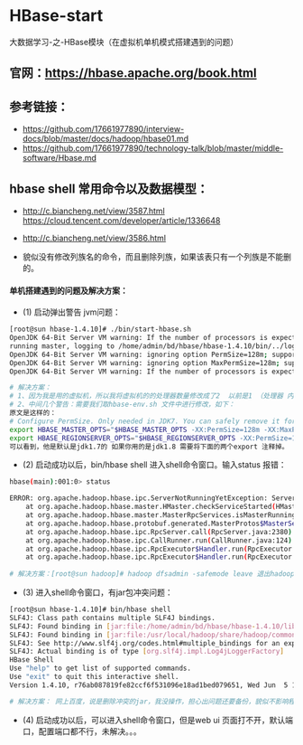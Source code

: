 # HBase-start
大数据学习-之-HBase模块（在虚拟机单机模式搭建遇到的问题）


## 官网：https://hbase.apache.org/book.html
## 参考链接： 
  * https://github.com/17661977890/interview-docs/blob/master/docs/hadoop/hbase01.md
  * https://github.com/17661977890/technology-talk/blob/master/middle-software/Hbase.md

## hbase shell 常用命令以及数据模型：
  * http://c.biancheng.net/view/3587.html  https://cloud.tencent.com/developer/article/1336648
  * http://c.biancheng.net/view/3586.html
  
  * 貌似没有修改列族名的命令，而且删除列族，如果该表只有一个列族是不能删的。

#### 单机搭建遇到的问题及解决方案：

* (1) 启动弹出警告 jvm问题：

```bash
[root@sun hbase-1.4.10]# ./bin/start-hbase.sh
OpenJDK 64-Bit Server VM warning: If the number of processors is expected to increase from one, then you should configure the number of parallel GC threads appropriately using -XX:ParallelGCThreads=N
running master, logging to /home/admin/bd/hbase/hbase-1.4.10/bin/../logs/hbase-admin-master-sun.com.out
OpenJDK 64-Bit Server VM warning: ignoring option PermSize=128m; support was removed in 8.0
OpenJDK 64-Bit Server VM warning: ignoring option MaxPermSize=128m; support was removed in 8.0
OpenJDK 64-Bit Server VM warning: If the number of processors is expected to increase from one, then you should configure the number of parallel GC threads appropriately using -XX:ParallelGCThreads=N

# 解决方案：
# 1、因为我是用的虚拟机，所以我将虚拟机的的处理器数量修改成了2  以前是1 （处理器 内核数），就解决了第一个警告了
# 2、中间几个警告：需要我们取hbase-env.sh 文件中进行修改，如下：
原文是这样的：
# Configure PermSize. Only needed in JDK7. You can safely remove it for JDK8+
export HBASE_MASTER_OPTS="$HBASE_MASTER_OPTS -XX:PermSize=128m -XX:MaxPermSize=128m -XX:ReservedCodeCacheSize=256m"
export HBASE_REGIONSERVER_OPTS="$HBASE_REGIONSERVER_OPTS -XX:PermSize=128m -XX:MaxPermSize=128m -XX:ReservedCodeCacheSize=256m"
可以看到，他是默认是jdk1.7的 如果你用的是jdk1.8 需要将下面的两个export 注释掉。
```

* (2) 启动成功以后，bin/hbase shell 进入shell命令窗口。输入status 报错：

```bash
hbase(main):001:0> status

ERROR: org.apache.hadoop.hbase.ipc.ServerNotRunningYetException: Server is not running yet
	at org.apache.hadoop.hbase.master.HMaster.checkServiceStarted(HMaster.java:2654)
	at org.apache.hadoop.hbase.master.MasterRpcServices.isMasterRunning(MasterRpcServices.java:980)
	at org.apache.hadoop.hbase.protobuf.generated.MasterProtos$MasterService$2.callBlockingMethod(MasterProtos.java:63372)
	at org.apache.hadoop.hbase.ipc.RpcServer.call(RpcServer.java:2380)
	at org.apache.hadoop.hbase.ipc.CallRunner.run(CallRunner.java:124)
	at org.apache.hadoop.hbase.ipc.RpcExecutor$Handler.run(RpcExecutor.java:297)
	at org.apache.hadoop.hbase.ipc.RpcExecutor$Handler.run(RpcExecutor.java:277)
  
# 解决方案：[root@sun hadoop]# hadoop dfsadmin -safemode leave 退出hadoop的安全模式，之前hadoop非正常关闭造成的。
```

* (3) 进入shell命令窗口，有jar包冲突问题：

```bash
[root@sun hbase-1.4.10]# bin/hbase shell
SLF4J: Class path contains multiple SLF4J bindings.
SLF4J: Found binding in [jar:file:/home/admin/bd/hbase/hbase-1.4.10/lib/slf4j-log4j12-1.7.10.jar!/org/slf4j/impl/StaticLoggerBinder.class]
SLF4J: Found binding in [jar:file:/usr/local/hadoop/share/hadoop/common/lib/slf4j-log4j12-1.7.10.jar!/org/slf4j/impl/StaticLoggerBinder.class]
SLF4J: See http://www.slf4j.org/codes.html#multiple_bindings for an explanation.
SLF4J: Actual binding is of type [org.slf4j.impl.Log4jLoggerFactory]
HBase Shell
Use "help" to get list of supported commands.
Use "exit" to quit this interactive shell.
Version 1.4.10, r76ab087819fe82ccf6f531096e18ad1bed079651, Wed Jun  5 16:48:11 PDT 2019

# 解决方案： 网上百度，说是删除冲突的jar，我没操作，担心出问题还要备份，貌似不影响程序。
```
* (4) 启动成功以后，可以进入shell命令窗口，但是web ui 页面打不开，默认端口，配置端口都不行，未解决。。。
